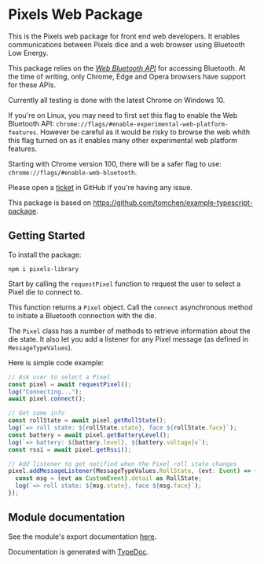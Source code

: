 # Pixels Web Package

This is the Pixels web package for front end web developers.
It enables communications between Pixels dice and a web browser
using Bluetooth Low Energy.

This package relies on the
[*Web Bluetooth API*](https://developer.mozilla.org/en-US/docs/Web/API/Web_Bluetooth_API)
for accessing Bluetooth.
At the time of writing, only Chrome, Edge and Opera browsers have
support for these APIs.

Currently all testing is done with the latest Chrome on Windows 10.

If you're on Linux, you may need to first set this flag to enable the Web
Bluetooth API:
`chrome://flags/#enable-experimental-web-platform-features`.
However be careful as it would be risky to browse the web whith this flag turned on
as it enables many other experimental web platform features.

Starting with Chrome version 100, there will be a safer flag to use:
`chrome://flags/#enable-web-bluetooth`.

Please open a [ticket](https://github.com/GameWithPixels/PixelsWebPackage/issues)
in GitHub if you're having any issue.

This package is based on https://github.com/tomchen/example-typescript-package.

## Getting Started

To install the package:
```
npm i pixels-library
```

Start by calling the `requestPixel` function to request the user to
select a Pixel die to connect to.

This function returns a `Pixel` object.
Call the `connect` asynchronous method to initiate a Bluetooth
connection with the die.

The `Pixel` class has a number of methods to retrieve information about the die state.
It also let you add a listener for any Pixel message (as defined in `MessageTypeValues`).

Here is simple code example:

```TypeScript
// Ask user to select a Pixel
const pixel = await requestPixel();
log("Connecting...");
await pixel.connect();

// Get some info
const rollState = await pixel.getRollState();
log(`=> roll state: ${rollState.state}, face ${rollState.face}`);
const battery = await pixel.getBatteryLevel();
log(`=> battery: ${battery.level}, ${battery.voltage}v`);
const rssi = await pixel.getRssi();

// Add listener to get notified when the Pixel roll state changes
pixel.addMessageListener(MessageTypeValues.RollState, (evt: Event) => {
  const msg = (evt as CustomEvent).detail as RollState;
  log(`=> roll state: ${msg.state}, face ${msg.face}`);
});
```

## Module documentation

See the module's export documentation
[here](https://gamewithpixels.github.io/PixelsWebPackage/modules.html).

Documentation is generated with [TypeDoc](https://typedoc.org/).
